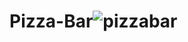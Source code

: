 # Pizza-Bar![pizzabar](https://user-images.githubusercontent.com/90925639/219616301-22803bbb-eca2-4ef9-8933-4d6187b6059f.png)
